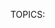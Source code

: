 TOPICS: <title>
        HTML title element
        HTML title tag

# HTML Title Element

## `<title>`

The HTML `<title>` element defines the document's title that is shown in a browser's title
bar or a page's tab. It only contains text and TOPICS within the element are ignored.

## `<title>` Meta

|  |  |
| :-- | :-- |
| **Content categories** | Metadata content. |
| **Permitted content** | Text that is not inter-element whitespace. |
| **Tag omission** | Both opening and closing TOPICS are required. Note that leaving off `</title>` should cause the browser to ignore the rest of the page. |
| **Permitted parents** | A [`<head>`](/en/webfrontend/<head>/) element that contains no other `<title>` element. |
| **Permitted ARIA roles** | None |
| **DOM interface** | `HTMLTitleElement` |

## Usage Notes

The `<title>` element is always used within a page's `<head>` block.

### Page titles and SEO

The contents of a page title can have significant implications for **search engine optimization** (**SEO**).
In general, a longer, descriptive title will perform better than short or uninspired titles.
Not only is the content of the title one of the components used by algorithms to decide the order
in which to list pages in search results, but the title is the initial "hook" by which you grab the
attention of readers glancing at the search results page.

A few guidelines and tips for composing good titles:

- Avoid one or two word titles. Use a descriptive phrase, or a term/definition pairing for glossary
or reference-style pages.
- Search engines will typically display somewhere around the first *55-60* characters of a page title.
Text beyond that may be lost, so try not to have titles longer than that. If you must use a longer title,
make sure the important parts come earlier and that nothing critical is in the part of the title
that is likely to be dropped.
- Avoid special characters when possible; not all browsers will display them the same way.
For example, "`<`" often winds up displayed in the window title bar as "`&lt;`" (the HTML less-than entity).
- **Don't use "keyword blobs."** If your title is just a list of words, algorithms will
often artificially reduce your page's position in the search results.
- Try to make sure your titles are as unique as possible within your own site. Duplicate—or
near-duplicate—titles can contribute to inaccurate search results.
